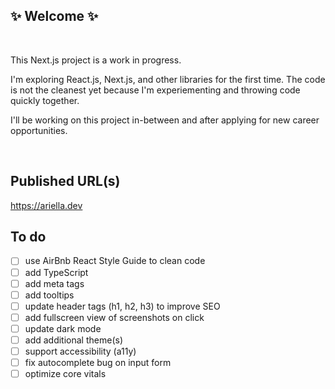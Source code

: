 ## ✨ Welcome ✨
</br>

This Next.js project is a work in progress. 

I'm exploring React.js, Next.js, and other libraries for the first time. The code is not the cleanest yet because I'm experiementing and throwing code quickly together. 

I'll be working on this project in-between and after applying for new career opportunities.

</br>

## Published URL(s)

https://ariella.dev

## To do
- [ ] use AirBnb React Style Guide to clean code
- [ ] add TypeScript
- [ ] add meta tags
- [ ] add tooltips
- [ ] update header tags (h1, h2, h3) to improve SEO
- [ ] add fullscreen view of screenshots on click
- [ ] update dark mode
- [ ] add additional theme(s)
- [ ] support accessibility (a11y)
- [ ] fix autocomplete bug on input form
- [ ] optimize core vitals

